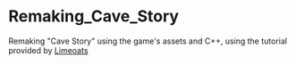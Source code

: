 # Remaking_Cave_Story

Remaking "Cave Story" using the game's assets and C++, using the tutorial provided by <a href="https://www.youtube.com/channel/UC1azHQrx_NgGnEv5KUZB2jA/videos">Limeoats</a>
